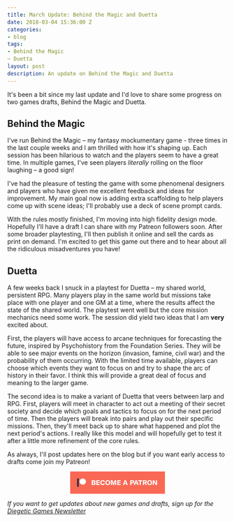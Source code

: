 ```yaml
---
title: March Update: Behind the Magic and Duetta
date: 2018-03-04 15:36:00 Z
categories:
- blog
tags:
- Behind the Magic
– Duetta
layout: post
description: An update on Behind the Magic and Duetta
---
```


It's been a bit since my last update and I'd love to share some progress on two games drafts, Behind the Magic and Duetta.

## Behind the Magic

I've run Behind the Magic – my fantasy mockumentary game - three times in the last couple weeks and I am thrilled with how it's shaping up. Each session has been hilarious to watch and the players seem to have a great time. In multiple games, I've seen players *literally* rolling on the floor laughing – a good sign!

I've had the pleasure of testing the game with some phenomenal designers and players who have given me excellent feedback and ideas for improvement. My main goal now is adding extra scaffolding to help players come up with scene ideas; I'll probably use a deck of scene prompt cards.

With the rules mostly finished, I'm moving into high fidelity design mode. Hopefully I'll have a draft I can share with my Patreon followers soon. After some broader playtesting, I'll then publish it online and sell the cards as print on demand. I'm excited to get this game out there and to hear about all the ridiculous misadventures you have!

## Duetta

A few weeks back I snuck in a playtest for Duetta – my shared world, persistent RPG. Many players play in the same world but missions take place with one player and one GM at a time, where the results affect the state of the shared world. The playtest went well but the core mission mechanics need some work. The session did yield two ideas that I am **very** excited about.

First, the players will have access to arcane techniques for forecasting the future, inspired by Psychohistory from the Foundation Series. They will be able to see major events on the horizon (invasion, famine, civil war) and the probability of them occurring. With the limited time available, players can choose which events they want to focus on and try to shape the arc of history in their favor. I think this will provide a great deal of focus and meaning to the larger game.

The second idea is to make a variant of Duetta that veers between larp and RPG. First, players will meet in character to act out a meeting of their secret society and decide which goals and tactics to focus on for the next period of time. Then the players will break into pairs and play out their specific missions. Then, they'll meet back up to share what happened and plot the next period's actions. I really like this model and will hopefully get to test it after a little more refinement of the core rules.

As always, I'll post updates here on the blog but if you want early access to drafts come join my Patreon!

<div class="">
    <a href="https://www.patreon.com/bePatron?u=554536"><img src="/img/become_a_patron_button.png" alt="become a backer on Patreon" style="display:block; margin:auto"></a>
</div>

*If you want to get updates about new games and drafts, sign up for the [Diegetic Games Newsletter](http://diegeticgames.us9.list-manage1.com/subscribe?u=e4f0b45dd4eb576171853a903&id=cacabf37ec)*
